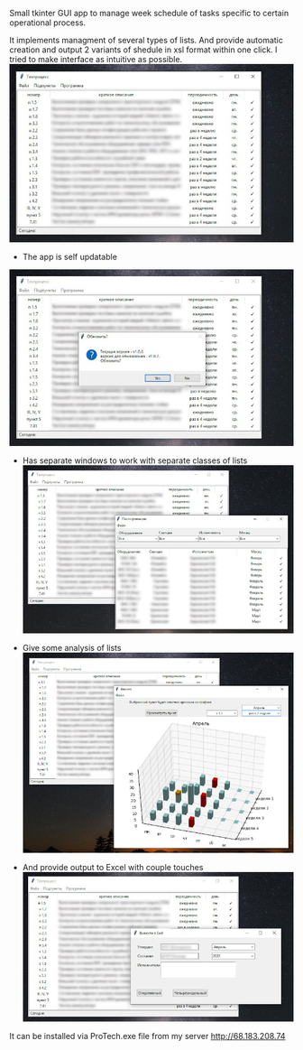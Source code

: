   Small tkinter GUI app to manage week schedule of tasks specific to certain operational process.

  It implements managment of several types of lists. And provide automatic creation and output 2 variants of 
shedule in xsl format within one click. I tried to make interface as intuitive as possible.
  ![alt text](https://github.com/SpIIIII/ProTech/blob/develop/media/screenshots/Untitled_5.jpg)
  
 - The app is self updatable
 
  ![alt text](https://github.com/SpIIIII/ProTech/blob/develop/media/screenshots/Untitled_2.jpg)
  
 - Has separate windows to work with separate classes of lists
  ![alt text](https://github.com/SpIIIII/ProTech/blob/develop/media/screenshots/Untitled_4.jpg)
  
 - Give some analysis of lists
  ![alt text](https://github.com/SpIIIII/ProTech/blob/develop/media/screenshots/Untitled_1.jpg)
  
 - And provide output to Excel with couple touches 
  ![alt text](https://github.com/SpIIIII/ProTech/blob/develop/media/screenshots/Untitled_3.jpg)
  
 
It can be installed via ProTech.exe file from my server http://68.183.208.74
